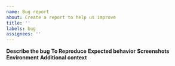 ```yaml
---
name: Bug report
about: Create a report to help us improve
title: ''
labels: bug
assignees: ''
---
```


**Describe the bug**
**To Reproduce**
**Expected behavior**
**Screenshots**
**Environment**
**Additional context**
